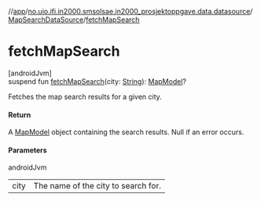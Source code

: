 //[app](../../../index.md)/[no.uio.ifi.in2000.smsolsae.in2000_prosjektoppgave.data.datasource](../index.md)/[MapSearchDataSource](index.md)/[fetchMapSearch](fetch-map-search.md)

# fetchMapSearch

[androidJvm]\
suspend fun [fetchMapSearch](fetch-map-search.md)(city: [String](https://kotlinlang.org/api/latest/jvm/stdlib/kotlin/-string/index.html)): [MapModel](../../no.uio.ifi.in2000.smsolsae.in2000_prosjektoppgave.data/-map-model/index.md)?

Fetches the map search results for a given city.

#### Return

A [MapModel](../../no.uio.ifi.in2000.smsolsae.in2000_prosjektoppgave.data/-map-model/index.md) object containing the search results. Null if an error occurs.

#### Parameters

androidJvm

| | |
|---|---|
| city | The name of the city to search for. |
